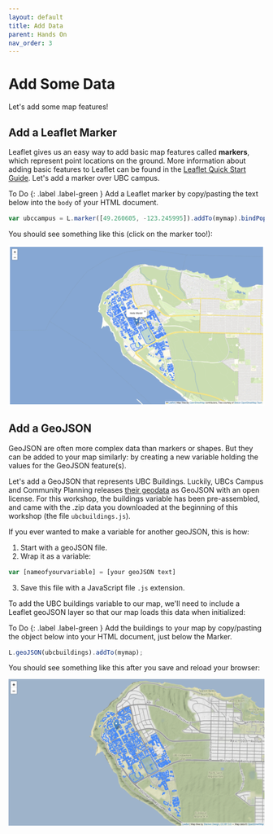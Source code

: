 ```yaml
---
layout: default
title: Add Data
parent: Hands On
nav_order: 3
---
```


# Add Some Data
Let's add some map features!

## Add a Leaflet Marker
Leaflet gives us an easy way to add basic map features called **markers**, which represent point locations on the ground. More information about adding basic features to Leaflet can be found in the [Leaflet Quick Start Guide](https://leafletjs.com/examples/quick-start/). Let's add a marker over UBC campus.    

To Do
{: .label .label-green }
Add a Leaflet marker by copy/pasting the text below into the <code>body</code> of your HTML document.


```js
var ubccampus = L.marker([49.260605, -123.245995]).addTo(mymap).bindPopup("Hello World!");
```    
You should see something like this (click on the marker too!):    

![Map loads over the center of UBC with a marker!](map04.png "Map loads over the center of UBC with a marker!")


## Add a GeoJSON
GeoJSON are often more complex data than markers or shapes. But they can be added to your map similarly: by creating a new variable holding the values for the GeoJSON feature(s).    

Let's add a GeoJSON that represents UBC Buildings. Luckily, UBCs Campus and Community Planning releases [their geodata](https://github.com/UBCGeodata) as GeoJSON with an open license. For this workshop, the buildings variable has been pre-assembled, and came with the .zip data you downloaded at the beginning of this workshop (the file <code>ubcbuildings.js</code>).

If you ever wanted to make a variable for another geoJSON, this is how:
1. Start with a geoJSON file.
2. Wrap it as a variable:
```js
var [nameofyourvariable] = [your geoJSON text]
```
3. Save this file with a JavaScript file <code>.js</code> extension.

To add the UBC buildings variable to our map, we'll need to include a Leaflet geoJSON layer so that our map loads this data when initialized:    


To Do
{: .label .label-green }
Add the buildings to your map by copy/pasting the object below into your HTML document, just below the Marker.   


```js
L.geoJSON(ubcbuildings).addTo(mymap);
```    

You should see something like this after you save and reload your browser:    


![Map loads over the center of UBC with a marker, and a data layer!](map05.png "Map loads over the center of UBC with a marker, and a data layer!")
